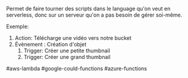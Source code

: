 Permet de faire tourner des scripts dans le language qu'on veut en serverless, donc sur un serveur qu'on a pas besoin de gérer soi-même.

Exemple: 

1. Action: Télécharge une vidéo vers notre bucket
2. Évènement : Création d'objet
	1. Trigger: Créer une petite thumbnail
	2. Trigger: Créer une grand thumbnail

#aws-lambda #google-could-functions #azure-functions